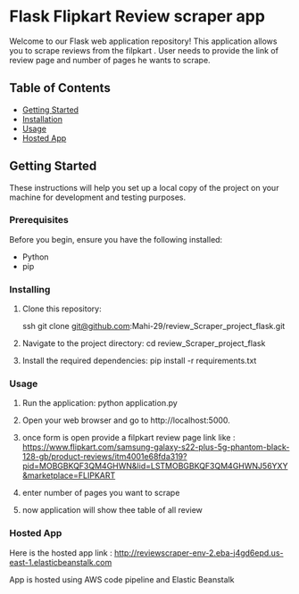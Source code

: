 # Flask Flipkart Review scraper app

Welcome to our Flask web application repository! This application allows you to scrape reviews from the filpkart . User needs to provide the link of review page and number of pages he wants to scrape.

## Table of Contents

- [Getting Started](#getting-started)
- [Installation](#installation)
- [Usage](#usage)
- [Hosted App](#Hosted-App)

## Getting Started

These instructions will help you set up a local copy of the project on your machine for development and testing purposes.

### Prerequisites

Before you begin, ensure you have the following installed:

- Python 
- pip 

### Installing

1. Clone this repository:

   ssh
   git clone git@github.com:Mahi-29/review_Scraper_project_flask.git

2. Navigate to the project directory:
    cd review_Scraper_project_flask

3. Install the required dependencies:
    pip install -r requirements.txt

### Usage

1. Run the application:
    python application.py

2. Open your web browser and go to http://localhost:5000.

3. once form is open provide a filpkart review page link like : https://www.flipkart.com/samsung-galaxy-s22-plus-5g-phantom-black-128-gb/product-reviews/itm4001e68fda319?pid=MOBGBKQF3QM4GHWN&lid=LSTMOBGBKQF3QM4GHWNJ56YXY&marketplace=FLIPKART

4. enter number of pages you want to scrape
5. now application will show thee table of all review

### Hosted App

Here is the hosted app link : http://reviewscraper-env-2.eba-j4gd6epd.us-east-1.elasticbeanstalk.com

App is hosted using AWS code pipeline and Elastic Beanstalk


